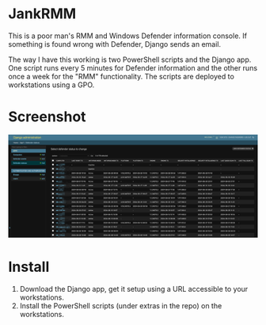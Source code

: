 # JankRMM

This is a poor man's RMM and Windows Defender information console.  If something is found wrong with Defender, Django sends an email.

The way I have this working is two PowerShell scripts and the Django app. One script runs every 5 minutes for Defender information and the other runs once a week for the "RMM" functionality.  The scripts are deployed to workstations using a GPO.

# Screenshot

![Defender-List of computers](docs/SCR-20240831-frx.png )


# Install

1. Download the Django app, get it setup using a URL accessible to your workstations.
1. Install the PowerShell scripts (under extras in the repo) on the workstations.


